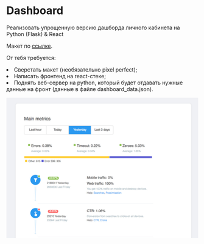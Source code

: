 # Dashboard
Реализовать упрощенную версию дашборда личного кабинета на Python (Flask) & React 

Макет по <a href="https://www.figma.com/file/D54loPQ2rStAOTsH1vzWH5rs/Notifications?node-id=0%3A1" target='_blank'>ссылке</a>.

От тебя требyется:

<li>Сверcтать макет (необязательно pixel perfect);</li>
<li>Написать фронтенд на react-стеке;</li>
<li>Поднять веб-сервер на python, который будет отдавать нужные данные на фронт (данные в файле dashboard_data.json).</li>

![Alt text](https://raw.githubusercontent.com/AnnaVolovik/Dashboard/master/dashboard/static/screengrab.jpeg?raw=true "Screengrab")
